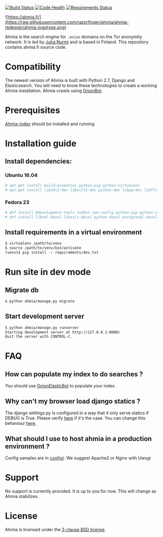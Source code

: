 [![Build Status](https://travis-ci.org/ahmia/ahmia-site.svg?branch=master)](https://travis-ci.org/iriahi/ahmia-site)
[![Code Health](https://landscape.io/github/ahmia/ahmia-site/master/landscape.svg?style=flat)](https://landscape.io/github/iriahi/ahmia-site/master)
[![Requirements Status](https://requires.io/github/ahmia/ahmia-site/requirements.svg?branch=master)](https://requires.io/github/iriahi/ahmia-site/requirements/?branch=master)

![https://ahmia.fi/](https://raw.githubusercontent.com/razorfinger/ahmia/ahmia-redesign/ahmia-logotype.png)

Ahmia is the search engine for `.onion` domains on the Tor anonymity
network. It is led by [Juha Nurmi](//github.com/juhanurmi) and is based
in Finland. This repository contains ahmia.fi source code.

# Compatibility

The newest version of Ahmia is built with Python 2.7, Django and
Elasticsearch. You will need to know these technologies to create a
working Ahmia installation. Ahmia crawls using [OnionBot](https://github.com/ahmia/ahmia-crawler).

# Prerequisites
[Ahmia-index](https://github.com/iriahi/ahmia-index) should be installed and running

# Installation guide

## Install dependencies:

### Ubuntu 16.04
```sh
# apt-get install build-essential python-pip python-virtualenv
# apt-get install libxml2-dev libxslt1-dev python-dev libpq-dev libffi-dev libssl-dev
```

### Fedora 23
```sh
# dnf install @development-tools redhat-rpm-config python-pip python-virtualenv
# dnf install libxml-devel libxslt-devel python-devel postgresql-devel libffi-devel openssl-devel
```

## Install requirements in a virtual environment

```sh
$ virtualenv /path/to/venv
$ source /path/to/venv/bin/activate
(venv)$ pip install -r requirements/dev.txt
```

# Run site in dev mode

## Migrate db
```sh
$ python ahmia/manage.py migrate
```

## Start development server
```sh
$ python ahmia/manage.py runserver
Starting development server at http://127.0.0.1:8000/
Quit the server with CONTROL-C.
```

# FAQ 

## How can populate my index to do searches ?
You should use [OnionElasticBot](https://github.com/ahmia/ahmia-crawler/tree/master/onionElasticBot) to populate your index.

## Why can't my browser load django statics ?
The django settings.py is configured in a way that it only serve statics if DEBUG is True. Please verify [here](https://github.com/ahmia/ahmia-site/blob/master/ahmia/ahmia/settings.py#L9) if it's the case. You can change this behaviour [here](https://github.com/ahmia/ahmia-site/blob/master/ahmia/ahmia/urls.py#L18).

## What should I use to host ahmia in a production environment ?
Config samples are in [config/](https://github.com/ahmia/ahmia-site/tree/master/conf). We suggest Apache2 or Nginx with Uwsgi

# Support

No support is currently provided. It is up to you for now. This will
change as Ahmia stabilizes.

# License

Ahmia is licensed under the [3-clause BSD
license](https://en.wikipedia.org/wiki/BSD_licenses#3-clause_license_.28.22Revised_BSD_License.22.2C_.22New_BSD_License.22.2C_or_.22Modified_BSD_License.22.29).

